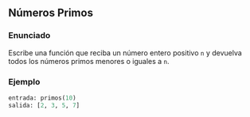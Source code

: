 ## Números Primos

### Enunciado
Escribe una función que reciba un número entero positivo `n` y devuelva todos los números primos menores o iguales a `n`.

### Ejemplo
```python
entrada: primos(10)
salida: [2, 3, 5, 7]